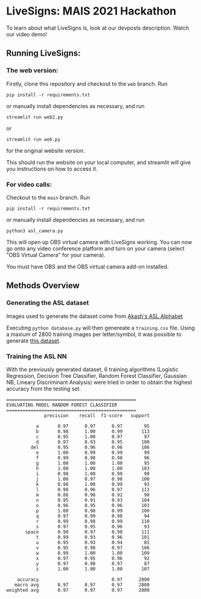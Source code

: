 # LiveSigns: MAIS 2021 Hackathon
To learn about what LiveSigns is, look at our devposts description. Watch our video demo!

## Running LiveSigns:
### The web version:
Firstly, clone this repository and checkout to the `web` branch. Run
```
pip install -r requirements.txt
```
or manually install dependencies as necessary, and run
```
streamlit run web2.py
```
or
```
streamlit run web.py
```
for the original website version.


This should run the website on your local computer, and streamlit will give you instructions on how to access it.

### For video calls:
Checkout to the `main` branch. Run
```
pip install -r requirements.txt
```
or manually install dependencies as necessary, and run
```
python3 asl_camera.py
```

This will open up OBS virtual camera with LiveSigns working. You can now go onto any video conference platform and turn on your camera (select "OBS Virtual Camera" for your camera).

You must have OBS and the OBS virtual camera add-on installed.

## Methods Overview
### Generating the ASL dataset

Images used to generate the dataset come from [Akash's ASL Alphabet](https://www.kaggle.com/grassknoted/asl-alphabet)

Executing `python database.py` will then genereate a `training.csv` file.
Using a maxium of 2800 training images per letter/symbol, it was possible to generate [this dataset](https://drive.google.com/file/d/16cAQvTVGYrsoDzOqPR6zceIFB1uKm72G/view?usp=sharing).

### Training the ASL NN

With the previously generated dataset, 6 training algorithms (Logistic Regression, Decision Tree Classifier, Random Forest Classifier, Gaussian NB, Lineary Discriminant Analysis) were tried in order to obtain the highest accuracy from the testing set.

```
================================================
EVALUATING MODEL RANDOM FOREST CLASSIFIER
================================================
              precision    recall  f1-score   support

           a       0.97      0.97      0.97        95
           b       0.98      1.00      0.99       113
           c       0.95      1.00      0.97        97
           d       0.97      0.93      0.95       100
         del       0.95      0.96      0.96       106
           e       1.00      0.99      0.99        99
           f       0.99      0.98      0.98        96
           g       1.00      1.00      1.00        95
           h       1.00      1.00      1.00       103
           i       0.98      1.00      0.99        90
           j       1.00      0.97      0.98       100
           k       0.98      1.00      0.99        93
           l       0.98      0.96      0.97       113
           m       0.86      0.98      0.92        98
           n       0.95      0.91      0.93       104
           o       0.96      0.95      0.96       103
           p       1.00      0.98      0.99       100
           q       0.97      0.99      0.98        94
           r       0.99      0.98      0.99       110
           s       0.97      0.95      0.96        93
       space       0.98      0.97      0.98       111
           t       0.99      0.93      0.96       101
           u       0.95      0.93      0.94        85
           v       0.95      0.98      0.97       106
           w       0.99      1.00      1.00       109
           x       0.97      0.95      0.96        92
           y       0.97      0.98      0.97        87
           z       1.00      1.00      1.00       107

    accuracy                           0.97      2800
   macro avg       0.97      0.97      0.97      2800
weighted avg       0.97      0.97      0.97      2800
```
